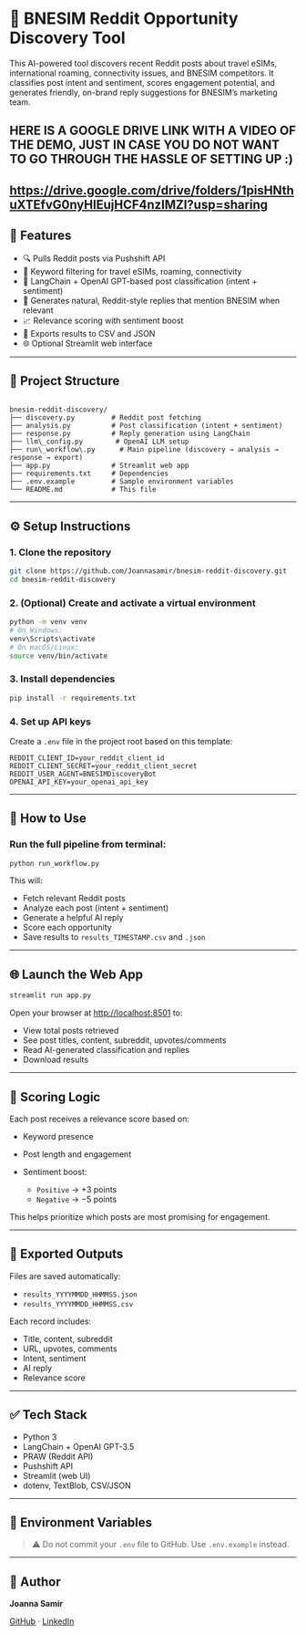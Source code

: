 
# 🔎 BNESIM Reddit Opportunity Discovery Tool

This AI-powered tool discovers recent Reddit posts about travel eSIMs, international roaming, connectivity issues, and BNESIM competitors. It classifies post intent and sentiment, scores engagement potential, and generates friendly, on-brand reply suggestions for BNESIM’s marketing team.


## HERE IS A GOOGLE DRIVE LINK WITH A VIDEO OF THE DEMO, JUST IN CASE YOU DO NOT WANT TO GO THROUGH THE HASSLE OF SETTING UP :) 
https://drive.google.com/drive/folders/1pisHNthuXTEfvG0nyHlEujHCF4nzIMZI?usp=sharing
---

## 🚀 Features

- 🔍 Pulls Reddit posts via Pushshift API
- 🎯 Keyword filtering for travel eSIMs, roaming, connectivity
- 🧠 LangChain + OpenAI GPT-based post classification (intent + sentiment)
- 💬 Generates natural, Reddit-style replies that mention BNESIM when relevant
- 📈 Relevance scoring with sentiment boost
- 📄 Exports results to CSV and JSON
- 🌐 Optional Streamlit web interface

---

## 📂 Project Structure

```

bnesim-reddit-discovery/
├── discovery.py         # Reddit post fetching
├── analysis.py          # Post classification (intent + sentiment)
├── response.py          # Reply generation using LangChain
├── llm\_config.py        # OpenAI LLM setup
├── run\_workflow\.py      # Main pipeline (discovery → analysis → response → export)
├── app.py               # Streamlit web app
├── requirements.txt     # Dependencies
├── .env.example         # Sample environment variables
└── README.md            # This file

````

---

## ⚙️ Setup Instructions

### 1. Clone the repository

```bash
git clone https://github.com/Joannasamir/bnesim-reddit-discovery.git
cd bnesim-reddit-discovery
````

### 2. (Optional) Create and activate a virtual environment

```bash
python -m venv venv
# On Windows:
venv\Scripts\activate
# On macOS/Linux:
source venv/bin/activate
```

### 3. Install dependencies

```bash
pip install -r requirements.txt
```

### 4. Set up API keys

Create a `.env` file in the project root based on this template:

```env
REDDIT_CLIENT_ID=your_reddit_client_id
REDDIT_CLIENT_SECRET=your_reddit_client_secret
REDDIT_USER_AGENT=BNESIMDiscoveryBot
OPENAI_API_KEY=your_openai_api_key
```

---

## 🧪 How to Use

### Run the full pipeline from terminal:

```bash
python run_workflow.py
```

This will:

* Fetch relevant Reddit posts
* Analyze each post (intent + sentiment)
* Generate a helpful AI reply
* Score each opportunity
* Save results to `results_TIMESTAMP.csv` and `.json`

---

## 🌐 Launch the Web App

```bash
streamlit run app.py
```

Open your browser at [http://localhost:8501](http://localhost:8501) to:

* View total posts retrieved
* See post titles, content, subreddit, upvotes/comments
* Read AI-generated classification and replies
* Download results

---

## 🧠 Scoring Logic

Each post receives a relevance score based on:

* Keyword presence
* Post length and engagement
* Sentiment boost:

  * `Positive` → +3 points
  * `Negative` → −5 points

This helps prioritize which posts are most promising for engagement.

---

## 📁 Exported Outputs

Files are saved automatically:

* `results_YYYYMMDD_HHMMSS.json`
* `results_YYYYMMDD_HHMMSS.csv`

Each record includes:

* Title, content, subreddit
* URL, upvotes, comments
* Intent, sentiment
* AI reply
* Relevance score

---

## ✅ Tech Stack

* Python 3
* LangChain + OpenAI GPT-3.5
* PRAW (Reddit API)
* Pushshift API
* Streamlit (web UI)
* dotenv, TextBlob, CSV/JSON

---

## 🔐 Environment Variables

> ⚠️ Do not commit your `.env` file to GitHub. Use `.env.example` instead.

---

## 👤 Author

**Joanna Samir**

[GitHub](https://github.com/Joannasamir) · [LinkedIn](https://linkedin.com/in/joanna-tadros-ba7a0b24a)
